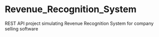 # Revenue_Recognition_System
REST API project simulating Revenue Recognition System for company selling software
